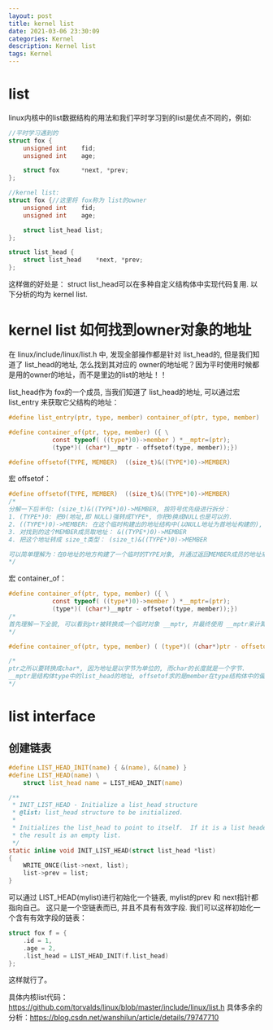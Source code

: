 ```yaml
---
layout: post
title: kernel list
date: 2021-03-06 23:30:09
categories: Kernel
description: Kernel list
tags: Kernel
---
```


# list

linux内核中的list数据结构的用法和我们平时学习到的list是优点不同的，例如:

```c
//平时学习遇到的
struct fox {
	unsigned int	fid;
	unsigned int	age;

	struct fox 		*next, *prev;
};

//kernel list:
struct fox {//这里将 fox称为 list的owner
	unsigned int	fid;
	unsigned int 	age;

	struct list_head list;
};

struct list_head {
	struct list_head	*next, *prev;
};
```

这样做的好处是： struct list_head可以在多种自定义结构体中实现代码复用.
以下分析的均为 kernel list.


# kernel list 如何找到owner对象的地址

在 linux/include/linux/list.h 中, 发现全部操作都是针对 list_head的, 但是我们知道了 list_head的地址, 怎么找到其对应的 owner的地址呢？因为平时使用时候都是用的owner的地址，而不是里边的list的地址！！

list_head作为 fox的一个成员, 当我们知道了 list_head的地址, 可以通过宏 list_entry 来获取它父结构的地址：

```c
#define list_entry(ptr, type, member) container_of(ptr, type, member)

#define container_of(ptr, type, member) ({ \
			const typeof( ((type*)0)->member ) *__mptr=(ptr);
			(type*)( (char*)__mptr - offsetof(type, member));})

#define offsetof(TYPE, MEMBER)	((size_t)&((TYPE*)0)->MEMBER)
```

宏 offsetof：
```c
#define offsetof(TYPE, MEMBER)	((size_t)&((TYPE*)0)->MEMBER)
/*
分解一下后半句: (size_t)&((TYPE*)0)->MEMBER, 按符号优先级进行拆分：
1. (TYPE*)0: 把0(地址,即 NULL)强转成TYPE*, 你把0换成NULL也是可以的.
2. ((TYPE*)0)->MEMBER: 在这个临时构建出的地址结构中(以NULL地址为首地址构建的), 找到MEMBER成员
3. 对找到的这个MEMBER成员取地址： &((TYPE*)0)->MEMBER
4. 把这个地址转成 size_t类型： (size_t)&((TYPE*)0)->MEMBER

可以简单理解为：在0地址的地方构建了一个临时的TYPE对象, 并通过返回MEMBER成员的地址来确定该MEMBER成员的地址距离0(TYPE对象的起始地址)的距离, 即Offset.
*/
```
宏 container_of：
```c
#define container_of(ptr, type, member) ({ \
			const typeof( ((type*)0)->member ) *__mptr=(ptr);
			(type*)( (char*)__mptr - offsetof(type, member));})
/*
首先理解一下全貌, 可以看到ptr被转换成一个临时对象 __mptr, 并最终使用 __mptr来计算当前member距离type对象起始地址的offset, 即地址。 如果ptr是一个普通的ptr, 而不是表达式, 比如: ptr++, ++ptr等, 那么宏 container_of将改写为:
*/

#define container_of(ptr, type, member) ( (type*)( (char*)ptr - offsetof(type,member)) )

/*
ptr之所以要转换成char*, 因为地址是以字节为单位的, 而char的长度就是一个字节.
__mptr是结构体type中的list_head的地址, offsetof求的是member在type结构体中的偏移量, 那么 __mptr减去offsetof得到的就是 member的地址了！！
*/
```

# list interface

## 创建链表

```c
#define LIST_HEAD_INIT(name) { &(name), &(name) }
#define LIST_HEAD(name) \
	struct list_head name = LIST_HEAD_INIT(name)

/**
 * INIT_LIST_HEAD - Initialize a list_head structure
 * @list: list_head structure to be initialized.
 *
 * Initializes the list_head to point to itself.  If it is a list header,
 * the result is an empty list.
 */
static inline void INIT_LIST_HEAD(struct list_head *list)
{
	WRITE_ONCE(list->next, list);
	list->prev = list;
}
```
可以通过 LIST_HEAD(mylist)进行初始化一个链表, mylist的prev 和 next指针都指向自己。
这只是一个空链表而已, 并且不具有有效字段. 我们可以这样初始化一个含有有效字段的链表：

```c
struct fox f = {
	.id = 1,
	.age = 2,
	.list_head = LIST_HEAD_INIT(f.list_head)
};
```
这样就行了。


具体内核list代码：https://github.com/torvalds/linux/blob/master/include/linux/list.h
具体多余的分析：https://blog.csdn.net/wanshilun/article/details/79747710

